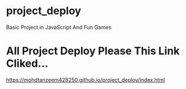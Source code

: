 # project_deploy
  Basic Project in JavaScript And Fun Games
# All Project Deploy Please This Link Cliked...
  https://mohdtanzeem428250.github.io/project_deploy/index.html
